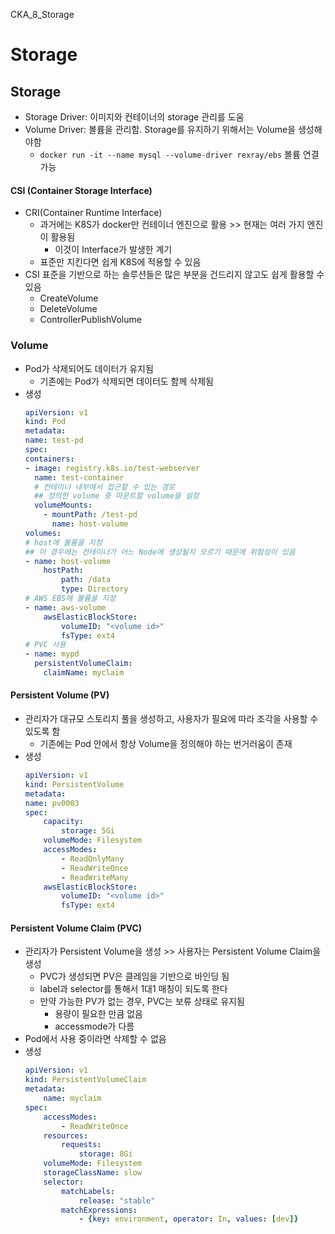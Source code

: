 CKA_8_Storage

# Storage

## Storage
- Storage Driver: 이미지와 컨테이너의 storage 관리를 도움
- Volume Driver: 볼륨을 관리함. Storage를 유지하기 위해서는 Volume을 생성해야함
    - `docker run -it --name mysql --volume-driver rexray/ebs` 볼륨 연결 가능

#### CSI (Container Storage Interface)
- CRI(Container Runtime Interface)
    - 과거에는 K8S가 docker만 컨테이너 엔진으로 활용 >> 현재는 여러 가지 엔진이 활용됨
        - 이것이 Interface가 발생한 계기
    - 표준만 지킨다면 쉽게 K8S에 적용할 수 있음
- CSI 표준을 기반으로 하는 솔루션들은 많은 부분을 건드리지 않고도 쉽게 활용할 수 있음
    - CreateVolume
    - DeleteVolume
    - ControllerPublishVolume

### Volume
- Pod가 삭제되어도 데이터가 유지됨
    - 기존에는 Pod가 삭제되면 데이터도 함께 삭제됨
- 생성
    ```yaml
    apiVersion: v1
    kind: Pod
    metadata:
    name: test-pd
    spec:
    containers:
    - image: registry.k8s.io/test-webserver
      name: test-container
      # 컨테이너 내부에서 접근할 수 있는 경로
      ## 정의한 volume 중 마운트할 volume을 설정
      volumeMounts:
        - mountPath: /test-pd
          name: host-volume
    volumes:
    # host에 볼륨을 지정
    ## 이 경우에는 컨테이너가 어느 Node에 생성될지 모르기 때문에 위험성이 있음
    - name: host-volume
        hostPath:
            path: /data
            type: Directory
    # AWS EBS에 볼륨을 지정
    - name: aws-volume
        awsElasticBlockStore:
            volumeID: "<volume id>"
            fsType: ext4
    # PVC 사용
    - name: mypd
      persistentVolumeClaim:
        claimName: myclaim
    ```

#### Persistent Volume (PV)
- 관리자가 대규모 스토리지 풀을 생성하고, 사용자가 필요에 따라 조각을 사용할 수 있도록 함
    - 기존에는 Pod 안에서 항상 Volume을 정의해야 하는 번거러움이 존재
- 생성
    ```yaml
    apiVersion: v1
    kind: PersistentVolume
    metadata:
    name: pv0003
    spec:
        capacity:
            storage: 5Gi
        volumeMode: Filesystem
        accessModes:
            - ReadOnlyMany
            - ReadWriteOnce
            - ReadWriteMany
        awsElasticBlockStore:
            volumeID: "<volume id>"
            fsType: ext4
    ```

#### Persistent Volume Claim (PVC)
- 관리자가 Persistent Volume을 생성 >> 사용자는 Persistent Volume Claim을 생성
    - PVC가 생성되면 PV은 클레임을 기반으로 바인딩 됨
    - label과 selector를 통해서 1대1 매칭이 되도록 한다
    - 만약 가능한 PV가 없는 경우, PVC는 보류 상태로 유지됨
        - 용량이 필요한 만큼 없음
        - accessmode가 다름
- Pod에서 사용 중이라면 삭제할 수 없음
- 생성
    ```yaml
    apiVersion: v1
    kind: PersistentVolumeClaim
    metadata:
        name: myclaim
    spec:
        accessModes:
            - ReadWriteOnce
        resources:
            requests:
                storage: 8Gi
        volumeMode: Filesystem
        storageClassName: slow
        selector:
            matchLabels:
                release: "stable"
            matchExpressions:
                - {key: environment, operator: In, values: [dev]}
    ```